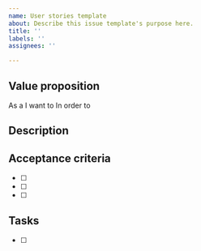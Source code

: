 ```yaml
---
name: User stories template
about: Describe this issue template's purpose here.
title: ''
labels: ''
assignees: ''

---
```


## Value proposition
As a 
I want to 
In order to 

## Description

## Acceptance criteria
- [ ] 
- [ ] 
- [ ] 

## Tasks
- [ ]
